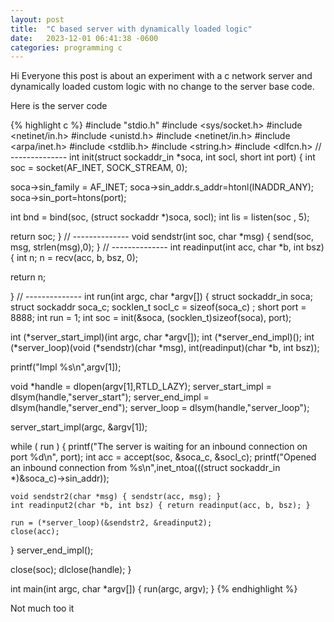 ```yaml
---
layout: post
title:  "C based server with dynamically loaded logic"
date:   2023-12-01 06:41:38 -0600
categories: programming c 
---
```


Hi Everyone this post is about an experiment with a c network server and dynamically loaded custom logic with no change to the server base code. 

Here is the server code

{% highlight c %}
#include "stdio.h"
#include <sys/socket.h>
#include <netinet/in.h>
#include <unistd.h>
#include <netinet/in.h>
#include <arpa/inet.h>
#include <stdlib.h>
#include <string.h>
#include <dlfcn.h>
// --------------
int init(struct sockaddr_in *soca, int socl, short int port) {
  int soc = socket(AF_INET, SOCK_STREAM, 0);

  soca->sin_family = AF_INET;
  soca->sin_addr.s_addr=htonl(INADDR_ANY);
  soca->sin_port=htons(port);

  int bnd = bind(soc, (struct sockaddr *)soca, socl);
  int lis = listen(soc , 5);

  return soc;
}
// --------------
void sendstr(int soc, char *msg) { send(soc, msg, strlen(msg),0); }
  // --------------
int readinput(int acc, char *b, int bsz) {
  int n;
  n = recv(acc, b, bsz, 0);

  return n;

}
// --------------
int run(int argc, char *argv[]) {
  struct sockaddr_in soca;
  struct sockaddr    soca_c;
  socklen_t          socl_c = sizeof(soca_c) ;
  short              port   = 8888;
  int                run    = 1;
  int                soc    = init(&soca, (socklen_t)sizeof(soca), port);

  int (*server_start_impl)(int argc, char *argv[]);
  int (*server_end_impl)();
  int (*server_loop)(void (*sendstr)(char *msg), int(readinput)(char *b, int bsz));

  printf("Impl %s\n",argv[1]);

  void *handle      = dlopen(argv[1],RTLD_LAZY);
  server_start_impl = dlsym(handle,"server_start");
  server_end_impl   = dlsym(handle,"server_end");
  server_loop       = dlsym(handle,"server_loop");

  server_start_impl(argc, &argv[1]);

  while ( run ) {
    printf("The server is waiting for an inbound connection on port %d\n", port);
    int acc = accept(soc, &soca_c, &socl_c);
    printf("Opened an inbound connection from %s\\n",inet_ntoa(((struct sockaddr_in *)&soca_c)->sin_addr));

    void sendstr2(char *msg) { sendstr(acc, msg); }
    int readinput2(char *b, int bsz) { return readinput(acc, b, bsz); }

    run = (*server_loop)(&sendstr2, &readinput2);
    close(acc);

  }
  server_end_impl();

  close(soc);
  dlclose(handle);
}

int main(int argc, char *argv[]) {
  run(argc, argv);
}
{% endhighlight %}

Not much too it

